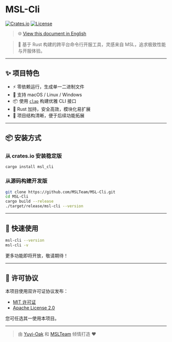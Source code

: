 # MSL-Cli

[![Crates.io](https://img.shields.io/crates/v/msl_cli)](https://crates.io/crates/msl_cli)
[![License](https://img.shields.io/badge/license-MIT%20OR%20Apache--2.0-blue)](./LICENSE-MIT)

> 🌐 [View this document in English](./README.en.md)

> 🚀 基于 Rust 构建的跨平台命令行开服工具，灵感来自 MSL，追求极致性能与开服体验。

---

## ✨ 项目特色

- ⚡ 零依赖运行，生成单一二进制文件
- 🧭 支持 macOS / Linux / Windows
- 📦 使用 [`clap`](https://docs.rs/clap) 构建优雅 CLI 接口
- 🔐 Rust 加持，安全高效，模块化易扩展
- 🧱 项目结构清晰，便于后续功能拓展

---

## 📦 安装方式

### 从 crates.io 安装稳定版

```bash
cargo install msl_cli
```

### 从源码构建开发版

```bash
git clone https://github.com/MSLTeam/MSL-Cli.git
cd MSL-Cli
cargo build --release
./target/release/msl-cli --version
```

---

## 🚀 快速使用

```bash
msl-cli --version
msl-cli -v
```

更多功能即将开放，敬请期待！

---

## 🧾 许可协议

本项目使用双许可证协议发布：

- [MIT 许可证](./LICENSE-MIT)
- [Apache License 2.0](./LICENSE-APACHE)

您可任选其一使用本项目。

---

> 由 [Yuyi-Oak](https://github.com/Yuyi-Oak) 和 [MSLTeam](https://github.com/MSLTeam) 倾情打造 ❤️